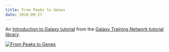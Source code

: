 ```yaml
---
title: From Peaks to Genes
date: 2018-09-27
---
```


An [Introduction to Galaxy tutorial](http://galaxyproject.github.io/training-material/topics/introduction/tutorials/galaxy-intro-peaks2genes/tutorial.html) from the [Galaxy Training Network tutorial library](http://galaxyproject.github.io/training-material/).

[![From Peaks to Genes](/src/splash/gtn-peaks-to-genes/gtn-peaks-to-genes.png)](http://galaxyproject.github.io/training-material/topics/introduction/tutorials/galaxy-intro-peaks2genes/tutorial.html)
